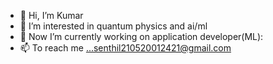 - 👋 Hi, I’m Kumar
- 👀 I’m interested in quantum physics and ai/ml
- 🌱 Now I’m currently working on application developer(ML):
- 📫 To reach me ...senthil210520012421@gmail.com

